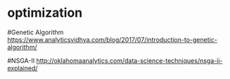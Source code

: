 # optimization
#Genetic Algorithm
https://www.analyticsvidhya.com/blog/2017/07/introduction-to-genetic-algorithm/

#NSGA-II
http://oklahomaanalytics.com/data-science-techniques/nsga-ii-explained/
